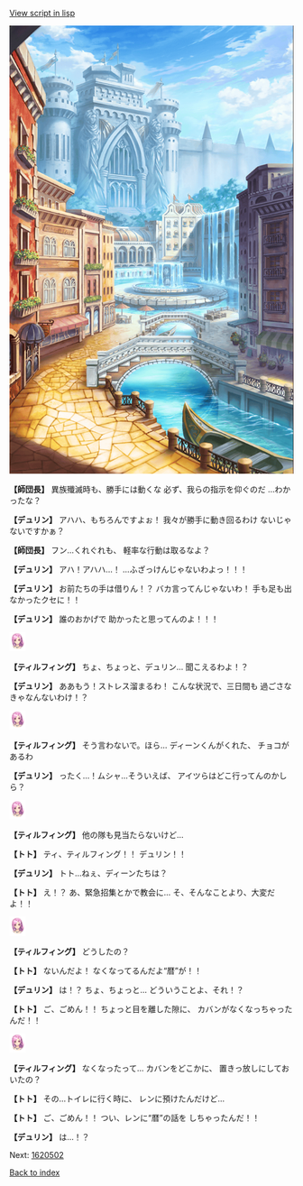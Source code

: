 [View script in lisp](../scripts/1620402.txt)

![006_town.png](../images/backgrounds/006_town.png)

**【師団長】**
異族殲滅時も、勝手には動くな
必ず、我らの指示を仰ぐのだ
…わかったな？

**【デュリン】**
アハハ、もちろんですよぉ！
我々が勝手に動き回るわけ
ないじゃないですかぁ？

**【師団長】**
フン…くれぐれも、
軽率な行動は取るなよ？

**【デュリン】**
アハ！アハハ…！
…ふざっけんじゃないわよっ！！！

**【デュリン】**
お前たちの手は借りん！？
バカ言ってんじゃないわ！
手も足も出なかったクセに！！

**【デュリン】**
誰のおかげで
助かったと思ってんのよ！！！

<img src="../images/units/101411.png" alt="101411.png" height="34"/>

**【ティルフィング】**
ちょ、ちょっと、デュリン…
聞こえるわよ！？

**【デュリン】**
ああもう！ストレス溜まるわ！
こんな状況で、三日間も
過ごさなきゃなんないわけ！？

<img src="../images/units/101411.png" alt="101411.png" height="34"/>

**【ティルフィング】**
そう言わないで。ほら…
ディーンくんがくれた、
チョコがあるわ

**【デュリン】**
ったく…！ムシャ…そういえば、
アイツらはどこ行ってんのかしら？

<img src="../images/units/101411.png" alt="101411.png" height="34"/>

**【ティルフィング】**
他の隊も見当たらないけど…

**【トト】**
ティ、ティルフィング！！
デュリン！！

**【デュリン】**
トト…ねぇ、ディーンたちは？

**【トト】**
え！？
あ、緊急招集とかで教会に…
そ、そんなことより、大変だよ！！

<img src="../images/units/101411.png" alt="101411.png" height="34"/>

**【ティルフィング】**
どうしたの？

**【トト】**
ないんだよ！
なくなってるんだよ“暦”が！！

**【デュリン】**
は！？
ちょ、ちょっと…
どういうことよ、それ！？

**【トト】**
ご、ごめん！！
ちょっと目を離した隙に、
カバンがなくなっちゃったんだ！！

<img src="../images/units/101411.png" alt="101411.png" height="34"/>

**【ティルフィング】**
なくなったって…
カバンをどこかに、
置きっ放しにしておいたの？

**【トト】**
その…トイレに行く時に、
レンに預けたんだけど…

**【トト】**
ご、ごめん！！
つい、レンに“暦”の話を
しちゃったんだ！！

**【デュリン】**
は…！？

Next: [1620502](1620502.md)

[Back to index](index.md)
